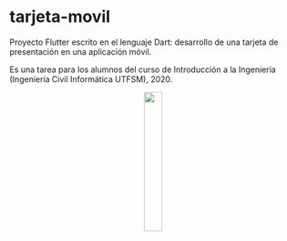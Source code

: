 # tarjeta-movil

Proyecto Flutter escrito en el lenguaje Dart: desarrollo de una tarjeta de presentación en una aplicación móvil.

Es una tarea para los alumnos del curso de Introducción a la Ingeniería (Ingeniería Civil Informática UTFSM), 2020.

<p align="center">
  <img width="25%" src="https://github.com/massi-ponce/tarjeta-movil/assets/102617838/b2fc4e71-1994-408c-ac88-ab23e8f8c0f9"
</p>
